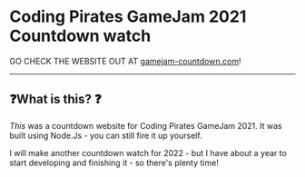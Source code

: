 # Coding Pirates GameJam 2021 Countdown watch



GO CHECK THE WEBSITE OUT AT [gamejam-countdown.com](http://gamejam-countdown.com)!



---

## ❓What is this? ❓

_This_ was a countdown website for Coding Pirates GameJam 2021. It was built using Node.Js - you can still fire it up yourself.



I will make another countdown watch for 2022 - but I have about a year to start developing and finishing it - so there's plenty time!